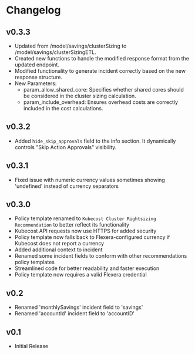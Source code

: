 # Changelog

## v0.3.3

- Updated from /model/savings/clusterSizing to /model/savings/clusterSizingETL.
- Created new functions to handle the modified response format from the updated endpoint.
- Modified functionality to generate incident correctly based on the new response structure.
- New Parameters:
  - param_allow_shared_core: Specifies whether shared cores should be considered in the cluster sizing calculation.
  - param_include_overhead: Ensures overhead costs are correctly included in the cost calculations.

## v0.3.2

- Added `hide_skip_approvals` field to the info section. It dynamically controls "Skip Action Approvals" visibility.

## v0.3.1

- Fixed issue with numeric currency values sometimes showing 'undefined' instead of currency separators

## v0.3.0

- Policy template renamed to `Kubecost Cluster Rightsizing Recommendation` to better reflect its functionality
- Kubecost API requests now use HTTPS for added security
- Policy template now falls back to Flexera-configured currency if Kubecost does not report a currency
- Added additional context to incident
- Renamed some incident fields to conform with other recommendations policy templates
- Streamlined code for better readability and faster execution
- Policy template now requires a valid Flexera credential

## v0.2

- Renamed 'monthlySavings' incident field to 'savings'
- Renamed 'accountId' incident field to 'accountID'

## v0.1

- Initial Release
